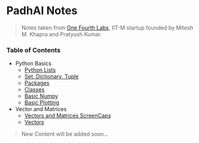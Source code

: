 # PadhAI Notes

> Notes taken from [One Fourth Labs](https://padhai.onefourthlabs.in/), IIT-M startup founded by Mitesh M. Khapra and Pratyush Kumar. 

### Table of Contents

- Python Basics 
  - [Python Lists](https://github.com/sanattaori/PadhAI/blob/master/Python_lists.ipynb)
  - [Set, Dictionary, Tuple](https://github.com/sanattaori/PadhAI/blob/master/Python_basics.ipynb)
  - [Packages](https://github.com/sanattaori/PadhAI/blob/master/Packages.ipynb)
  - [Classes](https://github.com/sanattaori/PadhAI/blob/master/Classes.ipynb)
  - [Basic Numpy](https://github.com/sanattaori/PadhAI/blob/master/Basic_Numpy.ipynb)
  - [Basic Plotting](https://github.com/sanattaori/PadhAI/blob/master/Basic_Plotting.ipynb)
- Vector and Matrices  
  - [Vectors and Matrices ScreenCaps](https://github.com/sanattaori/PadhAI/blob/master/Vectors_and_Matrices.ipynb)
  - [Vectors](https://github.com/sanattaori/PadhAI/blob/master/Vectors.ipynb)

> New Content will be added soon...
